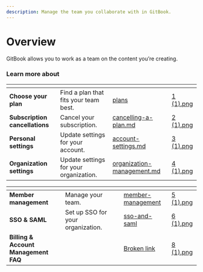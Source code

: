```yaml
---
description: Manage the team you collaborate with in GitBook.
---
```


# Overview

GitBook allows you to work as a team on the content you’re creating.

### Learn more about

<table data-card-size="large" data-view="cards"><thead><tr><th></th><th></th><th data-hidden data-card-target data-type="content-ref"></th><th data-hidden data-card-cover data-type="files"></th></tr></thead><tbody><tr><td><strong>Choose your plan</strong></td><td>Find a plan that fits your team best.</td><td><a href="plans/">plans</a></td><td><a href="../.gitbook/assets/1 (1).png">1 (1).png</a></td></tr><tr><td><strong>Subscription cancellations</strong></td><td>Cancel your subscription.</td><td><a href="cancelling-a-plan.md">cancelling-a-plan.md</a></td><td><a href="../.gitbook/assets/2 (1).png">2 (1).png</a></td></tr><tr><td><strong>Personal settings</strong></td><td>Update settings for your account.</td><td><a href="account-settings.md">account-settings.md</a></td><td><a href="../.gitbook/assets/3 (1).png">3 (1).png</a></td></tr><tr><td><strong>Organization settings</strong></td><td>Update settings for your organization.</td><td><a href="organization-management.md">organization-management.md</a></td><td><a href="../.gitbook/assets/4 (1).png">4 (1).png</a></td></tr></tbody></table>

<table data-view="cards"><thead><tr><th></th><th></th><th></th><th data-hidden data-card-target data-type="content-ref"></th><th data-hidden data-card-cover data-type="files"></th></tr></thead><tbody><tr><td><strong>Member management</strong></td><td>Manage your team.</td><td></td><td><a href="member-management/">member-management</a></td><td><a href="../.gitbook/assets/5 (1).png">5 (1).png</a></td></tr><tr><td><strong>SSO &#x26; SAML</strong></td><td>Set up SSO for your organization.</td><td></td><td><a href="sso-and-saml/">sso-and-saml</a></td><td><a href="../.gitbook/assets/6 (1).png">6 (1).png</a></td></tr><tr><td><strong>Billing &#x26; Account Management FAQ</strong></td><td></td><td></td><td><a href="broken-reference">Broken link</a></td><td><a href="../.gitbook/assets/8 (1).png">8 (1).png</a></td></tr></tbody></table>
